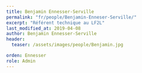 ```yaml
---
title: Benjamin Ennesser-Serville
permalink: "fr/people/Benjamin-Enneser-Serville/"
excerpt: "Référent technique au LF2L"
last_modified_at: 2019-04-08
author: Benjamin Ennesser-Serville
header:
  teaser: /assets/images/people/Benjamin.jpg

orden: Ennesser
role: Admin
---
```



